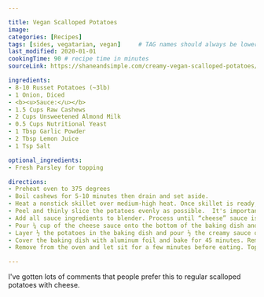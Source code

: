 ```yaml
---

title: Vegan Scalloped Potatoes
image:
categories: [Recipes]
tags: [sides, vegatarian, vegan]     # TAG names should always be lowercase
last_modified: 2020-01-01
cookingTime: 90 # recipe time in minutes
sourceLink: https://shaneandsimple.com/creamy-vegan-scalloped-potatoes/

ingredients:
- 8-10 Russet Potatoes (~3lb)
- 1 Onion, Diced
- <b><u>Sauce:</u></b>
- 1.5 Cups Raw Cashews
- 2 Cups Unsweetened Almond Milk
- 0.5 Cups Nutritional Yeast
- 1 Tbsp Garlic Powder
- 2 Tbsp Lemon Juice
- 1 Tsp Salt

optional_ingredients:
- Fresh Parsley for topping

directions:
- Preheat oven to 375 degrees
- Boil cashews for 5-10 minutes then drain and set aside.
- Heat a nonstick skillet over medium-high heat. Once skillet is ready, add diced onions along with a little water, if needed, to prevent sticking. Cook until the onions are “soft.” Remove pan from heat and set aside.
- Peel and thinly slice the potatoes evenly as possible.  It's important to get them as even as possible.
- Add all sauce ingredients to blender. Process until “cheese” sauce is completely smooth. Pour cheese sauce into mixing bowl, add the cooked onions and stir to combine.
- Pour ¼ cup of the cheese sauce onto the bottom of the baking dish and evenly spread.
- Layer ½ the potatoes in the baking dish and pour ½ the creamy sauce over the potatoes. Add the remaining potatoes and top with the rest of the sauce.
- Cover the baking dish with aluminum foil and bake for 45 minutes. Remove foil and bake for another 20 minutes or until the top of potatoes are brown and sauce is bubbling. The potatoes should be tender enough to easily pierce with a fork.
- Remove from the oven and let sit for a few minutes before eating. Top with fresh parsley if desired.

---
```


I've gotten lots of comments that people prefer this to regular scalloped potatoes with cheese. 